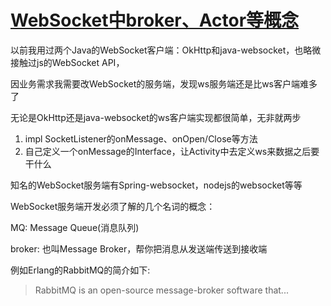# [WebSocket中broker、Actor等概念](/2020/04/mq_broker_actor.md)

以前我用过两个Java的WebSocket客户端：OkHttp和java-websocket，也略微接触过js的WebSocket API，

因业务需求我需要改WebSocket的服务端，发现ws服务端还是比ws客户端难多了

无论是OkHttp还是java-websocket的ws客户端实现都很简单，无非就两步

1. impl SocketListener的onMessage、onOpen/Close等方法
2. 自己定义一个onMessage的Interface，让Activity中去定义ws来数据之后要干什么

知名的WebSocket服务端有Spring-websocket，nodejs的websocket等等

WebSocket服务端开发必须了解的几个名词的概念：

MQ: Message Queue(消息队列)

broker: 也叫Message Broker，帮你把消息从发送端传送到接收端

例如Erlang的RabbitMQ的简介如下:

> RabbitMQ is an open-source message-broker software that...

